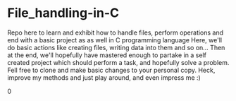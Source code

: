 # File_handling-in-C
Repo here to learn and exhibit how to handle files, perform operations and end with a basic project as as well in C programming language
Here, we'll do basic actions like creating files, writing data into them and so on... Then at the end, we'll hopefully have mastered enough to partake in a self created project which should perform a task, and hopefully solve a problem.
  Fell free to clone and make basic changes to your personal copy. Heck, improve my methods and just play around, and even impress me :)











  0
